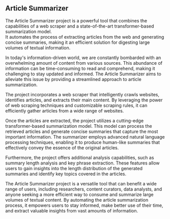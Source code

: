 ## Article Summarizer

The Article Summarizer project is a powerful tool that combines the capabilities of a web scraper and a state-of-the-art transformer-based summarization model.   
It automates the process of extracting articles from the web and generating concise summaries, making it an efficient solution for digesting large volumes of textual information.

In today's information-driven world, we are constantly bombarded with an overwhelming amount of content from various sources. 
This abundance of information can be time-consuming to read and comprehend, making it challenging to stay updated and informed. 
The Article Summarizer aims to alleviate this issue by providing a streamlined approach to article summarization.

The project incorporates a web scraper that intelligently crawls websites, identifies articles, and extracts their main content. 
By leveraging the power of web scraping techniques and customizable scraping rules, it can efficiently gather articles from a wide range of websites.

Once the articles are extracted, the project utilizes a cutting-edge transformer-based summarization model. 
This model can process the retrieved articles and generate concise summaries that capture the most important information. 
The summarizer employs advanced natural language processing techniques, enabling it to produce human-like summaries that effectively convey the essence of the original articles.

Furthermore, the project offers additional analysis capabilities, such as summary length analysis and key phrase extraction. 
These features allow users to gain insights into the length distribution of the generated summaries and identify key topics covered in the articles.

The Article Summarizer project is a versatile tool that can benefit a wide range of users, including researchers, content curators, data analysts, 
and anyone seeking a more efficient way to consume and summarize large volumes of textual content. By automating the article summarization process, 
it empowers users to stay informed, make better use of their time, and extract valuable insights from vast amounts of information.
